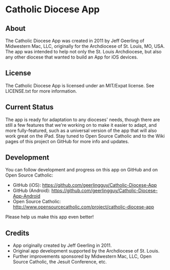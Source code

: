# Catholic Diocese App

## About

The Catholic Diocese App was created in 2011 by Jeff Geerling of Midwestern Mac, LLC, originally for the Archdiocese of St. Louis, MO, USA. The app was intended to help not only the St. Louis Archdiocese, but also any other diocese that wanted to build an App for iOS devices.

## License

The Catholic Diocese App is licensed under an MIT/Expat license. See LICENSE.txt for more information.

## Current Status

The app is ready for adaptation to any dioceses' needs, though there are still a few features that we're working on to make it easier to adapt, and more fully-featured, such as a universal version of the app that will also work great on the iPad. Stay tuned to Open Source Catholic and to the Wiki pages of this project on GitHub for more info and updates.

## Development

You can follow development and progress on this app on GitHub and on Open Source Catholic:

  - GitHub (iOS): https://github.com/geerlingguy/Catholic-Diocese-App
  - GitHub (Android): https://github.com/geerlingguy/Catholic-Diocese-App-Android
  - Open Source Catholic: http://www.opensourcecatholic.com/project/catholic-diocese-app

Please help us make this app even better!

## Credits

  - App originally created by Jeff Geerling in 2011.
  - Original app development supported by the Archdiocese of St. Louis.
  - Further improvements sponsored by Midwestern Mac, LLC, Open Source Catholic, the Jesuit Conference, etc.
